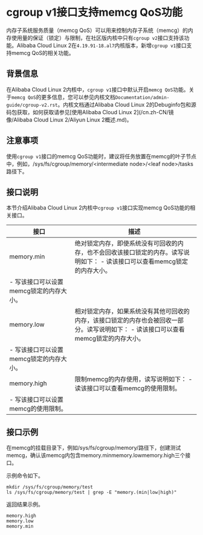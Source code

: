 # cgroup v1接口支持memcg QoS功能

内存子系统服务质量（memcg QoS）可以用来控制内存子系统（memcg）的内存使用量的保证（锁定）与限制，在社区版内核中只有`cgroup v2`接口支持该功能。Alibaba Cloud Linux 2在`4.19.91-18.al7`内核版本，新增`cgroup v1`接口支持memcg QoS的相关功能。

## 背景信息

在Alibaba Cloud Linux 2内核中，`cgroup v1`接口中默认开启`memcg QoS`功能。关于`memcg QoS`的更多信息，您可以参见内核文档`Documentation/admin-guide/cgroup-v2.rst`。内核文档通过Alibaba Cloud Linux 2的Debuginfo包和源码包获取，如何获取请参见[使用Alibaba Cloud Linux 2](/cn.zh-CN/镜像/Alibaba Cloud Linux 2/Aliyun Linux 2概述.md)。

## 注意事项

使用`cgroup v1`接口的memcg QoS功能时，建议将任务放置在memcg的叶子节点中，例如，/sys/fs/cgroup/memory/<intermediate node\>/<leaf node\>/tasks路径下。

## 接口说明

本节介绍Alibaba Cloud Linux 2内核中`cgroup v1`接口实现memcg QoS功能的相关接口。

|接口|描述|
|--|--|
|memory.min|绝对锁定内存，即使系统没有可回收的内存，也不会回收该接口锁定的内存。读写说明如下： -   读该接口可以查看memcg锁定的内存大小。
-   写该接口可以设置memcg锁定的内存大小。 |
|memory.low|相对锁定内存，如果系统没有其他可回收的内存，该接口锁定的内存也会被回收一部分。读写说明如下： -   读该接口可以查看memcg锁定的内存大小。
-   写该接口可以设置memcg锁定的内存大小。 |
|memory.high|限制memcg的内存使用，读写说明如下： -   读该接口可以查看memcg的使用限制。
-   写该接口可以设置memcg的使用限制。 |

## 接口示例

在memcg的挂载目录下，例如/sys/fs/cgroup/memory/路径下，创建测试memcg，确认该memcg内包含memory.minmemory.lowmemory.high三个接口。

示例命令如下。

```
mkdir /sys/fs/cgroup/memory/test
ls /sys/fs/cgroup/memory/test | grep -E "memory.(min|low|high)"
```

返回结果示例。

```
memory.high
memory.low
memory.min
```

